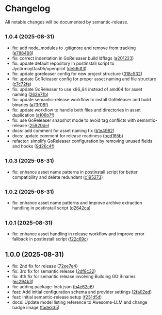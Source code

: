 # Changelog

All notable changes will be documented by semantic-release.

## <small>1.0.4 (2025-08-31)</small>

* fix: add node_modules to .gitignore and remove from tracking ([e788498](https://github.com/JyotirmoyDas05/OpenPilot/commit/e788498))
* fix: correct indentation in GoReleaser build ldflags ([a201223](https://github.com/JyotirmoyDas05/OpenPilot/commit/a201223))
* fix: update default repository in postinstall script to JyotirmoyDas05/openpilot ([de56df3](https://github.com/JyotirmoyDas05/OpenPilot/commit/de56df3))
* fix: update goreleaser config for new project structure ([318c532](https://github.com/JyotirmoyDas05/OpenPilot/commit/318c532))
* fix: update GoReleaser config for proper asset naming and file structure ([c7c72fe](https://github.com/JyotirmoyDas05/OpenPilot/commit/c7c72fe))
* fix: update GoReleaser to use x86_64 instead of amd64 for asset naming ([262e71b](https://github.com/JyotirmoyDas05/OpenPilot/commit/262e71b))
* fix: update semantic-release workflow to install GoReleaser and build binaries ([a73f08f](https://github.com/JyotirmoyDas05/OpenPilot/commit/a73f08f))
* fix: update workflow to handle both files and directories in asset duplication ([a106b7f](https://github.com/JyotirmoyDas05/OpenPilot/commit/a106b7f))
* fix: use GoReleaser snapshot mode to avoid tag conflicts with semantic-release ([25920de](https://github.com/JyotirmoyDas05/OpenPilot/commit/25920de))
* docs: add comment for asset naming fix ([b1e4992](https://github.com/JyotirmoyDas05/OpenPilot/commit/b1e4992))
* docs: update comment for release readiness ([bed165b](https://github.com/JyotirmoyDas05/OpenPilot/commit/bed165b))
* refactor: simplify GoReleaser configuration by removing unused fields and hooks ([9d26c4f](https://github.com/JyotirmoyDas05/OpenPilot/commit/9d26c4f))

## <small>1.0.3 (2025-08-31)</small>

* fix: enhance asset name patterns in postinstall script for better compatibility and delete redundant ([c195273](https://github.com/JyotirmoyDas05/OpenPilot/commit/c195273))

## <small>1.0.2 (2025-08-31)</small>

* fix: enhance asset name patterns and improve archive extraction handling in postinstall script ([d2642ca](https://github.com/JyotirmoyDas05/OpenPilot/commit/d2642ca))

## <small>1.0.1 (2025-08-31)</small>

* fix: enhance asset handling in release workflow and improve error fallback in postinstall script ([f22c69c](https://github.com/JyotirmoyDas05/OpenPilot/commit/f22c69c))

## 1.0.0 (2025-08-31)

* fix: 2nd fix for release ([72ee7e4](https://github.com/JyotirmoyDas05/OpenPilot/commit/72ee7e4))
* fix: 3rd fix for semantic release ([2df8c32](https://github.com/JyotirmoyDas05/OpenPilot/commit/2df8c32))
* fix: 4th fix for semantic release involving Building GO Binaries ([ec294b3](https://github.com/JyotirmoyDas05/OpenPilot/commit/ec294b3))
* fix: adding package-lock.json ([b4e62c6](https://github.com/JyotirmoyDas05/OpenPilot/commit/b4e62c6))
* feat: Add initial configuration schema and provider settings ([2fa02ed](https://github.com/JyotirmoyDas05/OpenPilot/commit/2fa02ed))
* feat: initial semantic-release setup ([f231d5d](https://github.com/JyotirmoyDas05/OpenPilot/commit/f231d5d))
* docs: Update model listing reference to Awesome-LLM and change badge image ([fade335](https://github.com/JyotirmoyDas05/OpenPilot/commit/fade335))
